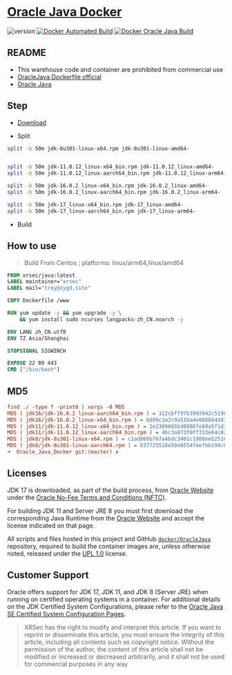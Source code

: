 # [Oracle Java Docker](https://blog.zygd.site/Oracle%20Java%20Docker.html)

![version](https://img.shields.io/badge/Version-17-da282a) [![Docker Automated Build](https://img.shields.io/docker/automated/xrsec/java?label=Build&logo=docker&style=flat-square)](https://hub.docker.com/r/xrsec/java) [![Docker Oracle Java Build](https://github.com/XRSec/Oracle_Java_Docker/actions/workflows/Docker_Oracle_Java_Build.yml/badge.svg)](https://github.com/XRSec/Oracle_Java_Docker/actions/workflows/Docker_Oracle_Java_Build.yml)

## README

- This warehouse code and container are prohibited from commercial use
- [OracleJava Dockerfile official](https://github.com/oracle/docker-images/tree/main/OracleJava)
- [Oracle Java](https://www.oracle.com/java/)

## Step

- [Download](https://www.oracle.com/java/technologies/downloads/)

- Split 

```bash
split -b 50m jdk-8u301-linux-x64.rpm jdk-8u301-linux-amd64-


split -b 50m jdk-11.0.12_linux-x64_bin.rpm jdk-11.0.12_linux-amd64-
split -b 50m jdk-11.0.12_linux-aarch64_bin.rpm jdk-11.0.12_linux-arm64-

split -b 50m jdk-16.0.2_linux-x64_bin.rpm jdk-16.0.2_linux-amd64-
split -b 50m jdk-16.0.2_linux-aarch64_bin.rpm jdk-16.0.2_linux-arm64-

split -b 50m jdk-17_linux-x64_bin.rpm jdk-17_linux-amd64-
split -b 50m jdk-17_linux-aarch64_bin.rpm jdk-17_linux-arm64-
```

- Build 

## How to use

> Build From Centos ; platforms: linux/arm64,linux/amd64

```dockerfile
FROM xrsec/java:latest
LABEL maintainer="xrsec"
LABEL mail="troy@zygd.site"

COPY Dockerfile /www

RUN yum update -y && yum upgrade -y \
    && yum install sudo ncurses langpacks-zh_CN.noarch -y

ENV LANG zh_CN.utf8
ENV TZ Asia/Shanghai

STOPSIGNAL SIGWINCH

EXPOSE 22 80 443
CMD ["/bin/bash"]
```

## MD5

```ini
find ./ -type f -print0 | xargs -0 MD5
MD5 ( jdk16/jdk-16.0.2_linux-aarch64_bin.rpm ) = 322cbff97b3993942c519046b5a5e450
MD5 ( jdk16/jdk-16.0.2_linux-x64_bin.rpm ) = bd09c3a2c9a51ba4e888664dd38d7bf1
MD5 ( jdk11/jdk-11.0.12_linux-x64_bin.rpm ) = 2e2309665bd8086fe88a5f1d30ee2777
MD5 ( jdk11/jdk-11.0.12_linux-aarch64_bin.rpm ) = 4bc3a973f0ff333e64c0255d4d5466a2
MD5 ( jdk8/jdk-8u301-linux-x64.rpm ) = c1ad066b767a4bdc3401c1988eeb2516
MD5 ( jdk8/jdk-8u301-linux-aarch64.rpm ) = 637725518e50e6554feefbb194c015ba
➜  Oracle_Java_Docker git:(master) ✗
```

## Licenses

JDK 17 is downloaded, as part of the build process, from [Oracle Website](https://www.oracle.com/javadownload) under the [Oracle No-Fee Terms and Conditions (NFTC)](https://java.com/freeuselicense).

For building JDK 11 and Server JRE 8 you must first download the corresponding Java Runtime from the [Oracle Website](https://www.oracle.com/javadownload) and accept the license indicated on that page.

All scripts and files hosted in this project and GitHub [`docker/OracleJava`](https://github.com/oracle/docker-images/blob/main/OracleJava) repository, required to build the container images are, unless otherwise noted, released under the [UPL 1.0](https://oss.oracle.com/licenses/upl/) license.

## Customer Support

Oracle offers support for JDK 17, JDK 11, and JDK 8 (Server JRE) when running on certified operating systems in a container. For additional details on the JDK Certified System Configurations, please refer to the [Oracle Java SE Certified System Configuration Pages](https://www.oracle.com/technetwork/java/javaseproducts/documentation/index.html#sysconfig).
> XRSec has the right to modify and interpret this article. If you want to reprint or disseminate this article, you must ensure the integrity of this article, including all contents such as copyright notice. Without the permission of the author, the content of this article shall not be modified or increased or decreased arbitrarily, and it shall not be used for commercial purposes in any way
